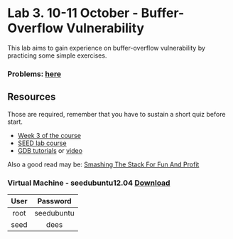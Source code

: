 # Lab 3. 10-11 October - Buffer-Overflow Vulnerability 
This lab aims to gain experience on buffer-overflow vulnerability by practicing some simple exercises.

### Problems: [here](http://www.cis.syr.edu/%7Ewedu/seed/Labs_12.04/Vulnerability/Buffer_Overflow/Buffer_Overflow.pdf)

## Resources
Those are required, remember that you have to sustain a short quiz before start.

 * [Week 3 of the course](http://staff.cs.upt.ro/%7Emarius/curs/sec/)
 * [SEED lab course](http://www.cis.syr.edu/%7Ewedu/seed/Labs_12.04/Vulnerability/Buffer_Overflow/)
 * [GDB tutorials](https://www.cs.umd.edu/~srhuang/teaching/cmsc212/gdb-tutorial-handout.pdf) or [video](https://www.youtube.com/watch?v=sCtY--xRUyI)


Also a good read may be:  [Smashing The Stack For Fun And Profit](http://cecs.wright.edu/people/faculty/tkprasad/courses/cs781/alephOne.html)


### Virtual Machine - seedubuntu12.04 [Download](http://www.cis.syr.edu/~wedu/seed/lab_env.html)

| User |  Password  |
|:----:|:----------:|
| root | seedubuntu |
| seed |    dees    |
 

